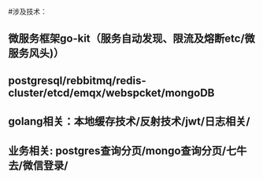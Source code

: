 #涉及技术：
  ## 微服务框架go-kit（服务自动发现、限流及熔断etc/微服务风头)）
  ## postgresql/rebbitmq/redis-cluster/etcd/emqx/webspcket/mongoDB
  ## golang相关：本地缓存技术/反射技术/jwt/日志相关/
  ## 业务相关: postgres查询分页/mongo查询分页/七牛去/微信登录/





